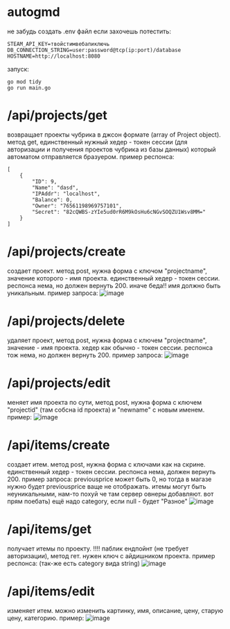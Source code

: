 # autogmd
не забудь создать .env файл если захочешь потестить:
```
STEAM_API_KEY=твойстимвебапиключь
DB_CONNECTION_STRING=user:password@tcp(ip:port)/database
HOSTNAME=http://localhost:8080
```

запуск: 
```
go mod tidy
go run main.go
```

# /api/projects/get
возвращает проекты чубрика в джсон формате (array of Project object). метод get, единственный нужный хедер - токен сессии (для авторизации и получения проектов чубрика из базы данных) который автоматом отправляется бразуером.
пример респонса:
```
[
    {
        "ID": 9,
        "Name": "dasd",
        "IPAddr": "localhost",
        "Balance": 0,
        "Owner": "76561198969757101",
        "Secret": "82cQWBS-zYIe5ud0rR6M9kOsHu6cNGvSOQZU1Wsv8MM="
    }
]
```

# /api/projects/create
создает проект. метод post, нужна форма с ключом "projectname", значение которого - имя проекта. единственный хедер - токен сессии. респонса нема, но должен вернуть 200. иначе беда!! имя должно
быть уникальным.
пример запроса:
![image](https://github.com/user-attachments/assets/2b1ac235-5c33-4c30-a9e1-52f8390e3be0)

# /api/projects/delete
удаляет проект, метод post, нужна форма с ключем "projectname", значение - имя проекта. хедер как обычно - токен сессии. респонса тож нема, но должен вернуть 200. пример запроса:
![image](https://github.com/user-attachments/assets/e9be893b-ffed-44a5-b025-1757eb745f03)

# /api/projects/edit
меняет имя проекта по сути, метод post, нужна форма с ключем "projectid" (там собсна id проекта) и "newname" с новым именем.
пример:
![image](https://github.com/user-attachments/assets/d67c41f9-4208-426a-9322-52d866fbd919)


# /api/items/create
создает итем. метод post, нужна форма с ключами как на скрине. единственный хедер - токен сессии. респонса нема, должен вернуть 200. пример запроса: previousprice может быть 0, но тогда в магазе нужно будет previousprice ваще не отображать. итемы могут быть неуникальными, нам-то похуй че там сервер овнеры добавляют. вот прям поебать) ещё надо category, если null - будет "Разное"
![image](https://github.com/user-attachments/assets/3e6a32b6-bfc5-4b45-b54d-488b143299ea)

# /api/items/get
получает итемы по проекту. !!!! паблик ендпойнт (не требует авторизации), метод гет. нужен ключ с айдишником проекта. пример респонса: (так-же есть category вида string)
![image](https://github.com/user-attachments/assets/dd62dad7-c40d-45a4-8f9b-8302e52592dc)

# /api/items/edit
изменяет итем. можно изменить картинку, имя, описание, цену, старую цену, категорию. пример:
![image](https://github.com/user-attachments/assets/142f58c4-6d5a-4473-80e1-416bda6c0a7e)


